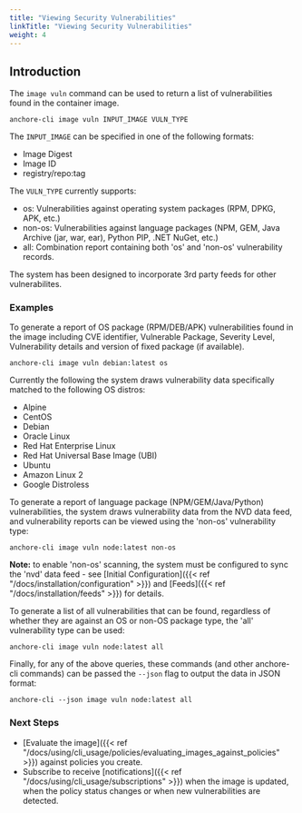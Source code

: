```yaml
---
title: "Viewing Security Vulnerabilities"
linkTitle: "Viewing Security Vulnerabilities"
weight: 4
---
```


## Introduction

The `image vuln` command can be used to return a list of vulnerabilities found in the container image.

`anchore-cli image vuln INPUT_IMAGE VULN_TYPE`

The `INPUT_IMAGE` can be specified in one of the following formats:

- Image Digest
- Image ID
- registry/repo:tag

The `VULN_TYPE` currently supports:

- os: Vulnerabilities against operating system packages (RPM, DPKG, APK, etc.)
- non-os: Vulnerabilities against language packages (NPM, GEM, Java Archive (jar, war, ear), Python PIP, .NET NuGet, etc.)
- all: Combination report containing both 'os' and 'non-os' vulnerability records.

The system has been designed to incorporate 3rd party feeds for other vulnerabilites.

### Examples

To generate a report of OS package (RPM/DEB/APK) vulnerabilities found in the image including CVE identifier, Vulnerable Package, Severity Level, Vulnerability details and version of fixed package (if available).

`anchore-cli image vuln debian:latest os`

Currently the following the system draws vulnerability data specifically matched to the following OS distros:

- Alpine
- CentOS
- Debian
- Oracle Linux
- Red Hat Enterprise Linux
- Red Hat Universal Base Image (UBI)
- Ubuntu
- Amazon Linux 2
- Google Distroless

To generate a report of language package (NPM/GEM/Java/Python) vulnerabilities, the system draws vulnerability data from the NVD data feed, and vulnerability reports can be viewed using the 'non-os' vulnerability type:

`anchore-cli image vuln node:latest non-os`

**Note:** to enable 'non-os' scanning, the system must be configured to sync the 'nvd' data feed - see [Initial Configuration]({{< ref "/docs/installation/configuration" >}}) and [Feeds]({{< ref "/docs/installation/feeds" >}}) for details.

To generate a list of all vulnerabilities that can be found, regardless of whether they are against an OS or non-OS package type, the 'all' vulnerability type can be used:

`anchore-cli image vuln node:latest all`

Finally, for any of the above queries, these commands (and other anchore-cli commands) can be passed the `--json` flag to output the data in JSON format:

`anchore-cli --json image vuln node:latest all`

### Next Steps

- [Evaluate the image]({{< ref "/docs/using/cli_usage/policies/evaluating_images_against_policies" >}}) against policies you create.
- Subscribe to receive [notifications]({{< ref "/docs/using/cli_usage/subscriptions" >}}) when the image is updated, when the policy status changes or when new vulnerabilities are detected.





